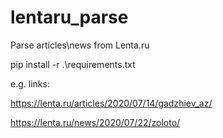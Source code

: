 # lentaru_parse
Parse articles\news from Lenta.ru

pip install -r .\requirements.txt

e.g. links:

https://lenta.ru/articles/2020/07/14/gadzhiev_az/

https://lenta.ru/news/2020/07/22/zoloto/

